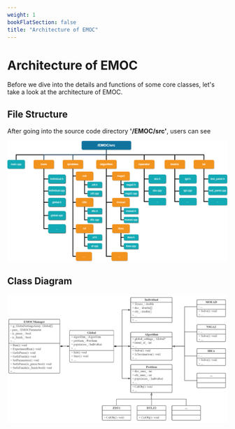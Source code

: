 ```yaml
---
weight: 1
bookFlatSection: false
title: "Architecture of EMOC"
---
```


# Architecture of EMOC

Before we dive into the details and functions of some core classes, let's take a look at the architecture of EMOC.



## File Structure

After going into the source code directory **'/EMOC/src'**, users can see 

![image-20220423160828910](../../../images/file_structure.png)

## Class Diagram



![image-20220423160828910](../../../images/emoc_structure.png)